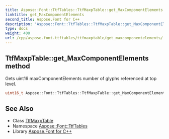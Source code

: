 ```yaml
---
title: Aspose::Font::TtfTables::TtfMaxpTable::get_MaxComponentElements method
linktitle: get_MaxComponentElements
second_title: Aspose.Font for C++
description: 'Aspose::Font::TtfTables::TtfMaxpTable::get_MaxComponentElements method. Gets uint16 maxComponentElements number of glyphs referenced at top level in C++.'
type: docs
weight: 400
url: /cpp/aspose.font.ttftables/ttfmaxptable/get_maxcomponentelements/
---
```

## TtfMaxpTable::get_MaxComponentElements method


Gets uint16 maxComponentElements number of glyphs referenced at top level.

```cpp
uint16_t Aspose::Font::TtfTables::TtfMaxpTable::get_MaxComponentElements() const
```

## See Also

* Class [TtfMaxpTable](../)
* Namespace [Aspose::Font::TtfTables](../../)
* Library [Aspose.Font for C++](../../../)
